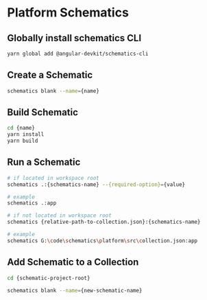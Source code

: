 # Platform Schematics

## Globally install schematics CLI

```bash
yarn global add @angular-devkit/schematics-cli
```

## Create a Schematic

```bash
schematics blank --name={name}
```

## Build Schematic

```bash
cd {name}
yarn install
yarn build
```

## Run a Schematic

```bash
# if located in workspace root
schematics .:{schematics-name} --{required-option}={value}

# example
schematics .:app

# if not located in workspace root
schematics {relative-path-to-collection.json}:{schematics-name}

# example
schematics G:\code\schematics\platform\src\collection.json:app
```

## Add Schematic to a Collection

```bash
cd {schematic-project-root}

schematics blank --name={new-schematic-name}
```
